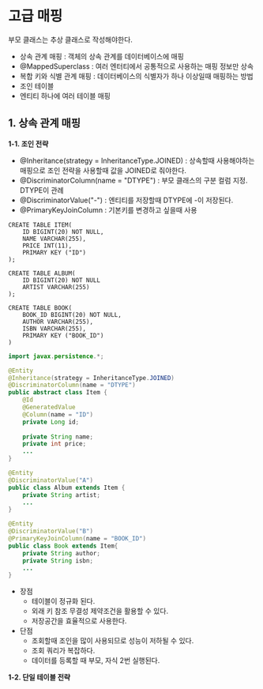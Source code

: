 고급 매핑
===============
부모 클래스는 추상 클래스로 작성해야한다.
* 상속 관계 매핑 : 객체의 상속 관계를 데이터베이스에 매핑
* @MappedSuperclass : 여러 엔터티에서 공통적으로 사용하는 매핑 정보만 상속
* 복합 키와 식별 관계 매핑 : 데이터베이스의 식별자가 하나 이상일때 매핑하는 방법
* 조인 테이블
* 엔티티 하나에 여러 테이블 매핑

## 1. 상속 관계 매핑
**1-1.  조인 전략**   
* @Inheritance(strategy = InheritanceType.JOINED) : 상속할때 사용해야하는 매핑으로 조인 전략을 사용할때 값을 JOINED로 줘야한다.
* @DiscriminatorColumn(name = "DTYPE") : 부모 클래스의 구분 컬럼 지정. DTYPE이 관례
* @DiscriminatorValue("-") : 엔티티를 저장할때 DTYPE에 -이 저장된다.
* @PrimaryKeyJoinColumn : 기본키를 변경하고 싶을때 사용

```roomsql
CREATE TABLE ITEM(
    ID BIGINT(20) NOT NULL,
    NAME VARCHAR(255),
    PRICE INT(11),
    PRIMARY KEY ("ID")
);

CREATE TABLE ALBUM(
    ID BIGINT(20) NOT NULL
    ARTIST VARCHAR(255)
);

CREATE TABLE BOOK(
    BOOK_ID BIGINT(20) NOT NULL,
    AUTHOR VARCHAR(255),
    ISBN VARCHAR(255),
    PRIMARY KEY ("BOOK_ID")
)
```

```java
import javax.persistence.*;

@Entity
@Inheritance(strategy = InheritanceType.JOINED)
@DiscriminatorColumn(name = "DTYPE")
public abstract class Item {
    @Id
    @GeneratedValue
    @Column(name = "ID")
    private Long id;
    
    private String name;
    private int price;
    ...
}

@Entity
@DiscriminatorValue("A")
public class Album extends Item {
    private String artist;
    ...
}

@Entity
@DiscriminatorValue("B")
@PrimaryKeyJoinColumn(name = "BOOK_ID")
public class Book extends Item{
    private String author;
    private String isbn;
    ...
}
```

* 장점
  * 테이블이 정규화 된다.
  * 외래 키 참조 무결성 제약조건을 활용할 수 있다.
  * 저장공간을 효율적으로 사용한다.
* 단점
  * 조회할때 조인을 많이 사용되므로 성능이 저하될 수 있다.
  * 조회 쿼리가 복잡하다.
  * 데이터를 등록할 때 부모, 자식 2번 실행된다.


**1-2. 단일 테이블 전략**